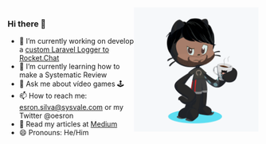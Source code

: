<img src="./myOctocat.png" align="right" width="250" height="250" alt="My Octocat"/>

### Hi there 👋

- 🔭 I’m currently working on develop a [custom Laravel Logger to Rocket.Chat](https://github.com/Sysvale/rocketchat-monolog-handler)
- 🌱 I’m currently learning how to make a Systematic Review
- 💬 Ask me about vídeo games :joystick:
- 📫 How to reach me: esron.silva@sysvale.com or my Twitter @oesron
- :scroll: Read my articles at [Medium](https://medium.com/@esron.dtamar)
- 😄 Pronouns: He/Him
